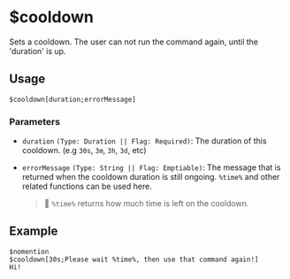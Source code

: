 # $cooldown
Sets a cooldown. The user can not run the command again, until the 'duration' is up.

## Usage
```
$cooldown[duration;errorMessage]
```

### Parameters
- `duration` `(Type: Duration || Flag: Required)`: The duration of this cooldown. (e.g `30s`, `3m`, `3h`, `3d`, etc)
- `errorMessage` `(Type: String || Flag: Emptiable)`: The message that is returned when the cooldown duration is still ongoing. `%time%` and other related functions can be used here.

     > 📝 `%time%` returns how much time is left on the cooldown.

## Example
```
$nomention
$cooldown[30s;Please wait %time%, then use that command again!]
Hi!
```

